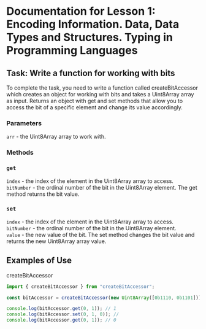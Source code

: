 # Documentation for Lesson 1: Encoding Information. Data, Data Types and Structures. Typing in Programming Languages

## Task: Write a function for working with bits

To complete the task, you need to write a function called createBitAccessor which creates an object for working with bits and takes a Uint8Array array as input. Returns an object with get and set methods that allow you to access the bit of a specific element and change its value accordingly.

### Parameters

`arr` - the Uint8Array array to work with.

### Methods

### `get`

`index` - the index of the element in the Uint8Array array to access.<br>
`bitNumber` - the ordinal number of the bit in the Uint8Array element.
The get method returns the bit value.

### `set`

`index` - the index of the element in the Uint8Array array to access.<br>
`bitNumber` - the ordinal number of the bit in the Uint8Array element.<br>
`value` - the new value of the bit.
The set method changes the bit value and returns the new Uint8Array array value.

## Examples of Use

createBitAccessor

```js
import { createBitAccessor } from "createBitAccessor";

const bitAccessor = createBitAccessor(new Uint8Array([0b1110, 0b1101]));

console.log(bitAccessor.get(0, 1)); // 1
console.log(bitAccessor.set(0, 1, 0)); //
console.log(bitAccessor.get(0, 1)); // 0
```
